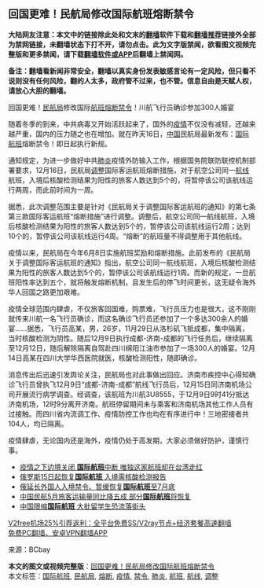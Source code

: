  <h2>回国更难！民航局修改国际航班熔断禁令</h2> <p class="notice"><b>大陆网友注意：本文中的链接除此处和文末的<a href="https://github.com/bannedbook/fanqiang" >翻墙</a>软件下载和<a href="https://github.com/killgcd/justmysocks/blob/master/README.md">翻墙推荐</a>链接外全部为禁网链接，未翻墙状态下打不开，请勿点击。此为文字版禁闻，欲看图文视频完整版和更多禁闻，请下载<a href="https://github.com/bannedbook/fanqiang">翻墙软件或APP</a>后翻墙上禁闻网。</p><p>备注：翻墙看新闻非常安全，翻墙以真实身份发表敏感言论有一定风险，但只看不说则没有任何风险，翻的人太多，政府管不过来，也不管。信息自由是天赋人权，请放心大胆的翻墙。</b></p>  <div class="entry"> <p>回国更难！<a href="https://www.bannedbook.org/bnews/tag/%e6%b0%91%e8%88%aa%e5%b1%80/" class="st_tag internal_tag" rel="tag" title="标签 民航局 下的日志">民航局</a>修改国际<a href="https://www.bannedbook.org/bnews/tag/%e8%88%aa%e7%8f%ad/" class="st_tag internal_tag" rel="tag" title="标签 航班 下的日志">航班</a><a href="https://www.bannedbook.org/bnews/tag/%E7%86%94%E6%96%AD/" class="st_tag internal_tag" rel="tag" title="标签 熔断 下的日志">熔断</a><a href="https://www.bannedbook.org/bnews/tag/%E7%A6%81%E4%BB%A4/" class="st_tag internal_tag" rel="tag" title="标签 禁令 下的日志">禁令</a>！川航飞行员确诊参加300人婚宴</p> <p>随着冬季的到来，中共病毒又开始活跃起来了，国外的<a href="https://www.bannedbook.org/bnews/tag/%E7%96%AB%E6%83%85/" class="st_tag internal_tag" rel="tag" title="标签 疫情 下的日志">疫情</a>不仅没有减轻，还越来越严重，国内的压力随之也在增加。就在昨天16日，<span class='wp_keywordlink_affiliate'><a href="https://www.bannedbook.org/" title="中国" target="_blank">中国</a></span>民航局最新发布：<a href="https://www.bannedbook.org/bnews/tag/%E5%9B%BD%E9%99%85%E8%88%AA%E7%8F%AD/" class="st_tag internal_tag" rel="tag" title="标签 国际航班 下的日志">国际航班</a>熔断禁令！即日起执行新规。</p> <p>通知规定，为进一步做好中共<a href="https://www.bannedbook.org/bnews/tag/%e8%82%ba%e7%82%8e/" class="st_tag internal_tag" rel="tag" title="标签 肺炎 下的日志">肺炎</a>疫情外防输入工作，根据国务院联防联控机制部署要求，12月16日，民航局<a href="https://www.bannedbook.org/bnews/tag/%E8%B0%83%E6%95%B4/" class="st_tag internal_tag" rel="tag" title="标签 调整 下的日志">调整</a>国际客运航班熔断措施，对于航空公司同一<a href="https://www.bannedbook.org/bnews/tag/%E8%88%AA%E7%BA%BF/" class="st_tag internal_tag" rel="tag" title="标签 航线 下的日志">航线</a>航班，入境后核酸检测结果为阳性的旅客人数达到5个的，将暂停该公司该航线运行两周，而此前时间为一周。</p>  <p>据悉，此次调整范围主要是针对《民航局关于调整国际客运航班的通知》的第七条第三款国际客运航班“熔断措施”进行调整。调整后，航空公司同一航线航班，入境后核酸检测结果为阳性的旅客人数达到5个的，暂停该公司该航线运行2周；达到10个的，暂停该公司该航线运行4周。“熔断”的航班量不得调整用于其他航线。</p> <p>疫情以来，民航局在今年6月8日实施航班奖励和熔断措施。此前发布的《民航局关于调整国际客运航班的通知》指出，航空公司同一航线航班，入境后核酸检测结果为阳性的旅客人数达到5个的，暂停该公司该航线运行1周。而新的规定，一旦航班阳性率达到五个，就将触发熔断机制，且发生后的停飞时间更长，这无疑令海外华人回国之路更加艰难。</p> <p>疫情全球范围内肆虐，不仅旅客回国难，购票难，飞行员压力也是很大，这不刚刚就传来川航一名飞行员确诊，而这名确诊飞行员还参加了一个多达300余人的婚宴……据悉，飞行员高某，男，26岁，11月29日从洛杉矶飞抵成都，集中隔离，当时核酸检测为阴性。随后12月9日执行成都-济南-成都的飞行任务后，继续隔离至12月12日，随后解除隔离自驾赴四川绵阳江油市参加了一场300人的婚宴。12月14日高某在四川大学华西医院就医，核酸检测阳性，随即确诊。</p>  <p>消息传出后迅速引发舆论关注，民航局也对此事做出回应。济南市疾控中心得知确诊飞行员曾执飞12月9日“成都-济南-成都”航线飞行员后，12月15日同济南机场公司开展流行病学调查。经调查，该航班为川航3U8555，于12月9日9时41分抵达济南机场，12时9分离开济南。航班停留期间未与乘客和济南机场其他工作人员有过接触。而四川省内流调工作、疫情防控工作也均在有序进行中！三地密接者共104人，均已隔离。</p> <p>疫情肆虐，无论国内还是海外，疫情仍处于高发期，大家必须做好防护，谨慎行事。</p> <ul class='op-related-articles' title='相关阅读'> <li><a href='https://www.bannedbook.org/bnews/cnnews/hknews/20200807/1375929.html' target='_blank'>疫情之下边境关闭 <b>国际航班</b>中断 唯独这家航班却在台湾走红</a></li> <li><a href='https://www.bannedbook.org/bnews/baitai/20200711/1359118.html' target='_blank'>俄罗斯15日起恢复<b>国际航班</b> 入境需核酸检测报告</a></li> <li><a href='https://www.bannedbook.org/bnews/baitai/20200703/1354981.html' target='_blank'>俄延长外国人入境禁令、暂缓恢复<b>国际航班</b>至7月底</a></li> <li><a href='https://www.bannedbook.org/bnews/baitai/20200611/1342910.html' target='_blank'>中国民航5月旅客运输量同比降五成 部分<b>国际航班</b>将恢复</a></li> <li><a href='https://www.bannedbook.org/bnews/worldnews/20200525/1333990.html' target='_blank'>中国限缩<b>国际航班</b> 大批留学生恐流落街头</a></li> </ul> <p class="texttj"> <a href="https://github.com/bannedbook/fanqiang/wiki/V2ray%E6%9C%BA%E5%9C%BA" target="_blank">V2free机场25%引荐返利：全平台免费SS/V2ray节点+经济套餐高速翻墙</a><br/> <a href="https://github.com/bannedbook/fanqiang/wiki/%E7%A6%81%E9%97%BB%E7%BD%91%E5%AE%89%E5%8D%93%E7%BF%BB%E5%A2%99%E6%96%B0%E9%97%BBAPP" target="_blank">免费PC翻墙、安卓VPN翻墙APP</a></p><p> 来源：BCbay </p> <a name='sharetosocial'></a>       <div><b>本文的图文或视频完整版</b>：<a href='https://www.bannedbook.org/bnews/cbnews/20201219/1450694.html'>回国更难！民航局修改国际航班熔断禁令</a></div>  </div><!--END ENTRY--> <div class="postfooter"> <div>本文标签：<a href="https://www.bannedbook.org/bnews/tag/%E5%9B%BD%E9%99%85%E8%88%AA%E7%8F%AD/" rel="tag">国际航班</a>, <a href="https://www.bannedbook.org/bnews/tag/%e6%b0%91%e8%88%aa%e5%b1%80/" rel="tag">民航局</a>, <a href="https://www.bannedbook.org/bnews/tag/%E7%86%94%E6%96%AD/" rel="tag">熔断</a>, <a href="https://www.bannedbook.org/bnews/tag/%E7%96%AB%E6%83%85/" rel="tag">疫情</a>, <a href="https://www.bannedbook.org/bnews/tag/%E7%A6%81%E4%BB%A4/" rel="tag">禁令</a>, <a href="https://www.bannedbook.org/bnews/tag/%e8%82%ba%e7%82%8e/" rel="tag">肺炎</a>, <a href="https://www.bannedbook.org/bnews/tag/%e8%88%aa%e7%8f%ad/" rel="tag">航班</a>, <a href="https://www.bannedbook.org/bnews/tag/%E8%88%AA%E7%BA%BF/" rel="tag">航线</a>, <a href="https://www.bannedbook.org/bnews/tag/%E8%B0%83%E6%95%B4/" rel="tag">调整</a></div>  </div><!--END POSTFOOTER--> 